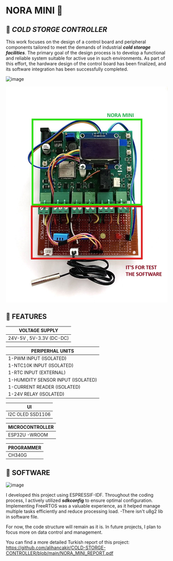 # NORA MINI 🚀

 ## 📢 _**COLD STORGE CONTROLLER**_

This work focuses on the design of a control board and peripheral components tailored to 
meet the demands of industrial _**cold storage facilities**_. The primary goal of the design process 
is to develop a functional and reliable system suitable for active use in such environments. As 
part of this effort, the hardware design of the control board has been finalized, and its 
software integration has been successfully completed.

![image](https://github.com/user-attachments/assets/5c32fabf-740f-4aa5-99a2-0ea9da2395a6)


![alt text](https://github.com/alihancakir/COLD-STORGE-CONTROLLER/blob/main/PCB.jpg?raw=true)

##  🔶 FEATURES


| VOLTAGE SUPPLY |
| ------------- |
|  24V-5V , 5V-3.3V  (DC-DC) |


| PERIPERHAL UNITS |
| ------------- |
| 1-PWM INPUT (ISOLATED) | 
| 1-NTC10K INPUT (ISOLATED) | 
| 1-RTC INPUT  (EXTERNAL) | 
| 1-HUMIDITY SENSOR INPUT (ISOLATED) |
| 1-CURRENT READER (ISOLATED)| 
| 1-24V RELAY (ISOLATED) | 

| UI |
| ------------- |
|  I2C OLED SSD1106 |

| MICROCONTROLLER|
| ------------- |
|  ESP32U -WROOM |

| PROGRAMMER|
| ------------- |
|  CH340G |


##  🔶 SOFTWARE

![image](https://github.com/user-attachments/assets/a9008b2e-1204-4461-92ed-9eabfd5b06cd)

I developed this project using ESPRESSIF-IDF. Throughout the coding process, I actively utilized **_sdkconfig_** to ensure optimal configuration. Implementing FreeRTOS was a valuable experience, as it helped manage multiple tasks efficiently and reduce processing load. -There isn't u8g2 lib in software file. 

For now, the code structure will remain as it is. In future projects, I plan to focus more on data control and management.

You can find a more detailed Turkish report of this project:  https://github.com/alihancakir/COLD-STORGE-CONTROLLER/blob/main/NORA_MINI_REPORT.pdf 


